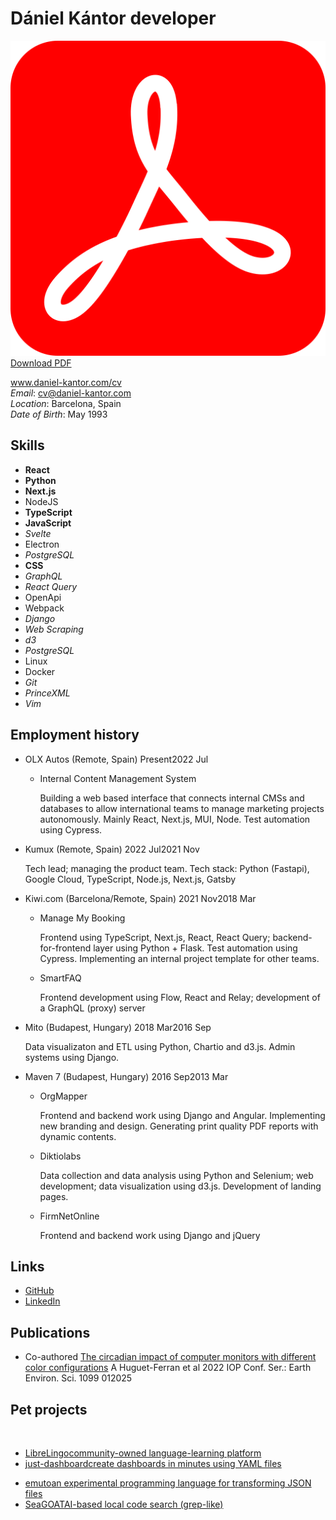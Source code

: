 # Dániel Kántor <span>developer</span>


<a class=top-button href="http://daniel-kantor.com/cv/cv_daniel_kantor_developer.pdf" download target="blank"><img src="pdf.svg"></img> Download PDF</a>

<div>

<div id="corner">

www.daniel-kantor.com/cv <br>
*Email*: cv@daniel-kantor.com <br>
*Location*: Barcelona, Spain <br>
*Date of Birth*: May 1993 <br>

</div>

<div>

## Skills

<div class="compact">

- **React**
- **Python**
- **Next.js**
- NodeJS
- **TypeScript**
- **JavaScript**
- *Svelte*
- <span>Electron</span>
- *PostgreSQL*
- **CSS**
- *GraphQL*
- *React Query*
- OpenApi
- Webpack
- *Django*
- *Web Scraping*
- *d3*
- *PostgreSQL*
- Linux
- Docker
- *Git*
- *PrinceXML*
- *Vim*

</div>


</div>

<div>


## Employment history
<div class="timeline">

- OLX Autos (Remote, Spain) <span class=time><span>Present</span><span class=end>2022 Jul</span></span>

    - Internal Content Management System

      Building a web based interface that connects internal CMSs and databases to allow international teams to manage marketing projects autonomously.
      Mainly React, Next.js, MUI, Node. Test automation using Cypress.


- Kumux (Remote, Spain) <span class=time><span>2022 Jul</span><span class=end>2021 Nov</span></span>

    Tech lead; managing the product team. Tech stack: Python (Fastapi), Google Cloud, TypeScript, Node.js, Next.js, Gatsby


- Kiwi.com (Barcelona/Remote, Spain) <span class=time><span>2021 Nov</span><span class=end>2018 Mar</span></span>

    - Manage My Booking

        Frontend using TypeScript, Next.js, React, React Query; backend-for-frontend layer using Python + Flask. Test automation using Cypress.
        Implementing an internal project template for other teams.

    - SmartFAQ

        Frontend development using Flow, React and Relay; development of a GraphQL (proxy) server

- Mito (Budapest, Hungary) <span class=time><span>2018 Mar</span><span class=end>2016 Sep</span></span>

    Data visualizaton and ETL using Python, Chartio and d3.js. Admin systems using Django.

- Maven 7 (Budapest, Hungary) <span class=time><span>2016 Sep</span><span class=end>2013 Mar</span></span>

    - OrgMapper

        Frontend and backend work using Django and Angular. Implementing new branding and design.
        Generating print quality PDF reports with dynamic contents.

    - Diktiolabs

        Data collection and data analysis using Python and Selenium; web development; data visualization using d3.js. Development of landing pages.

    - FirmNetOnline
        
        Frontend and backend work using Django and jQuery

</div>

</div>

<div>

</div>



## Links


- <a href="https://github.com/kantord">GitHub</a>
- <a href="https://www.linkedin.com/in/dániel-kántor-b8975a39/">LinkedIn</a>


</div>

## Publications


- Co-authored <a href="https://iopscience.iop.org/article/10.1088/1755-1315/1099/1/012025/pdf">The circadian impact of computer monitors with different color configurations</a> A Huguet-Ferran et al 2022 IOP Conf. Ser.: Earth Environ. Sci. 1099 012025


<div>

## Pet projects

&nbsp;

<div class="cards">

- [<span class="img" style="background-image: url('librelingo.png');"></span><span>LibreLingo</span><span>community-owned language-learning platform</span>](https://github.com/LibreLingo)
- [<span class="img" style="background-image: url('just_dashboard.png');"></span><span>just-dashboard</span><span>create dashboards in minutes using YAML files</span>](https://kantord.github.io/just-dashboard/)

</div>

<div class="cards">

- [<span class="img" style="background-image: url('emuto.png');"></span><span>emuto</span><span>an experimental programming language for transforming JSON files</span>](https://kantord.github.io/emuto/)
- [<span class="img" style="background-image: url('seagoat.png');"></span><span>SeaGOAT</span><span>AI-based local code search (grep-like)</span>](https://github.com/kantord/SeaGOAT)

</div>



</div>


</div>

